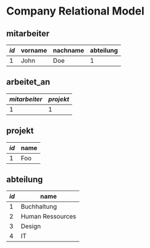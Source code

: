 # Company Relational Model

## mitarbeiter

| _id_ | vorname | nachname | abteilung |
| ---- | ------- | -------- | --------- |
| 1    | John    | Doe      | 1         |

## arbeitet_an

| _mitarbeiter_ | _projekt_ |
| ------------- | --------- |
| 1             | 1         |

## projekt

| _id_ | name |
| ---- | ---- |
| 1    | Foo  |

## abteilung

| _id_ | name             |
| ---- | ---------------- |
| 1    | Buchhaltung      |
| 2    | Human Ressources |
| 3    | Design           |
| 4    | IT               |
